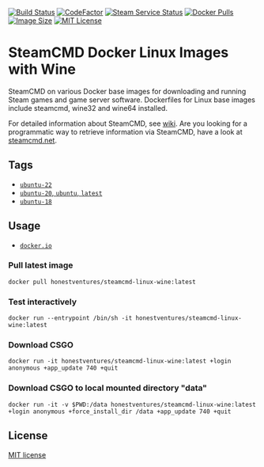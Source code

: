 <!--
[![Build Status](https://img.shields.io/github/workflow/status/honestventures/docker-steamcmd-wine/Build%20Images.svg?logo=github)](https://github.com/honestventures/docker-steamcmd-wine/actions)
-->
[![Build Status](https://img.shields.io/github/workflow/status/honestventures/docker-steamcmd-wine/actions/workflows/build.yml/Update%20Dockerfile.svg?logo=github)](https://github.com/honestventures/docker-steamcmd-wine/actions)
[![CodeFactor](https://www.codefactor.io/repository/github/honestventures/docker-steamcmd-wine/badge)](https://www.codefactor.io/repository/github/honestventures/docker-steamcmd-wine)
[![Steam Service Status](https://img.shields.io/static/v1?label=service&message=steam%20status&color=blue)](https://status.steamcmd.net)
[![Docker Pulls](https://img.shields.io/docker/pulls/honestventures/steamcmd-linux-wine.svg)](https://hub.docker.com/r/honestventures/steamcmd-linux-wine)
[![Image Size](https://img.shields.io/docker/image-size/honestventures/steamcmd-linux-wine/latest.svg)](https://hub.docker.com/r/honestventures/steamcmd-linux-wine)
[![MIT License](https://img.shields.io/badge/license-MIT-blue.svg)](LICENSE)

# SteamCMD Docker Linux Images with Wine
SteamCMD on various Docker base images for downloading and running Steam games
and game server software. Dockerfiles for Linux base images include steamcmd, wine32 and wine64 installed.

For detailed information about SteamCMD,
see [wiki](https://developer.valvesoftware.com/wiki/SteamCMD).
Are you looking for a programmatic way to retrieve information via SteamCMD,
have a look at [steamcmd.net](https://www.steamcmd.net).

## Tags

*   [`ubuntu-22`](dockerfiles/ubuntu-22/Dockerfile)
*   [`ubuntu-20`, `ubuntu`, `latest`](dockerfiles/ubuntu-20/Dockerfile)
*   [`ubuntu-18`](dockerfiles/ubuntu-18/Dockerfile)
<!---
*   [`alpine-3`, `alpine`](dockerfiles/alpine-3/Dockerfile)
*   [`centos-8`, `centos`](dockerfiles/centos-8/Dockerfile)
*   [`centos-7`](dockerfiles/centos-7/Dockerfile)
--->

## Usage

*   [`docker.io`](https://hub.docker.com/repository/docker/honestventures/steamcmd-linux-wine)

### Pull latest image
```shell
docker pull honestventures/steamcmd-linux-wine:latest
```
### Test interactively
```shell
docker run --entrypoint /bin/sh -it honestventures/steamcmd-linux-wine:latest
```
### Download CSGO
```shell
docker run -it honestventures/steamcmd-linux-wine:latest +login anonymous +app_update 740 +quit
```
### Download CSGO to local mounted directory "data"
```shell
docker run -it -v $PWD:/data honestventures/steamcmd-linux-wine:latest +login anonymous +force_install_dir /data +app_update 740 +quit
```

## License

[MIT license](LICENSE)
